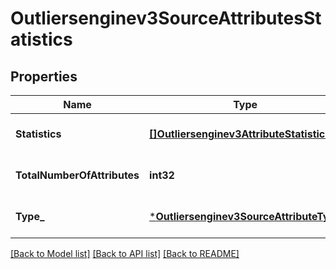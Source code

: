 # Outliersenginev3SourceAttributesStatistics

## Properties
Name | Type | Description | Notes
------------ | ------------- | ------------- | -------------
**Statistics** | [**[]Outliersenginev3AttributeStatistics**](outliersenginev3AttributeStatistics.md) |  | [optional] [default to null]
**TotalNumberOfAttributes** | **int32** |  | [optional] [default to null]
**Type_** | [***Outliersenginev3SourceAttributeType**](outliersenginev3SourceAttributeType.md) |  | [optional] [default to null]

[[Back to Model list]](../README.md#documentation-for-models) [[Back to API list]](../README.md#documentation-for-api-endpoints) [[Back to README]](../README.md)

